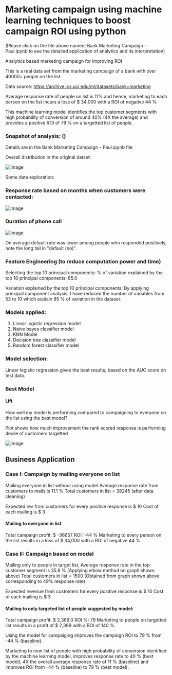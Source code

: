 # Marketing campaign using machine learning techniques to boost campaign ROI using python 

(Please click on the file above named; Bank Marketing Campaign - Paul.ipynb to see the detailed application of analytics and its interpretation)

Analytics based marketing campaign for improving ROI

This is a real data set from the marketing campaign of a bank with over 40000+ people on the list

Data source: https://archive.ics.uci.edu/ml/datasets/bank+marketing

Average response rate of people on list is 11% and hence, marketing to each person on the list incurs a loss of $ 34,000 with a ROI of negative 44 %

This machine learning model identifies the top customer segments with high probability of conversion of around 40% (4X the average) and provides a positive ROI of 79 % on a targetted list of people.

### Snapshot of analysis: ()
Details are in the Bank Marketing Campaign - Paul.ipynb file

Overall distribution in the original datset:

![image](https://user-images.githubusercontent.com/38769913/51408071-9773c080-1b2b-11e9-91a2-5605f9b51bf8.png)

Some data exploration:

### Response rate based on months when customers were contacted:  

![image](https://user-images.githubusercontent.com/38769913/51408163-ddc91f80-1b2b-11e9-81c0-c10b67bb51d8.png)

### Duration of phone call

![image](https://user-images.githubusercontent.com/38769913/51408252-1537cc00-1b2c-11e9-9596-1f63c21ec98f.png)

On average default rate was lower among people who responded positively, note the long tail in "default (no)".



### Feature Engineering (to reduce computation power and time)

Selecting the top 10 principal components: % of variation explained by the top 10 principal components: 85.0

Variation explained by the top 10 principal components: By applying principal component analysis, I have reduced the number of variables from 53 to 10 which explain 85 % of variation in the dataset.

### Models applied:

1) Linear logistic regression model
2) Naive bayes classifier model
3) KNN Model
4) Decision tree classifier model
5) Random forest classifier model

### Model selection: 

Linear logistic regression gives the best results, based on the AUC score on test data.

### Best Model

#### Lift
How well my model is performing compared to campaigning to everyone on the list using the best model? 

Plot shows how much improvement the rank scored response is performing decile of customers targetted 

![image](https://user-images.githubusercontent.com/38769913/51408653-7c09b500-1b2d-11e9-849c-d33d9a2ff60c.png)

## Business Application

### Case I: Campaign by mailing everyone on list

Mailing everyone in list without using model
Average response rate from customers to mails is 11.1 %
Total customers in list = 38245 (after data cleaning)

Expected rev from customers for every positive response is $ 10
Cost of each mailing is $ 3

#### Mailing to everyone in list
Total campaign profit: $ -36657
ROI: -44 %
Marketing to every person on the list results in a loss of $ 34,000 with a ROI of negative 44 %

### Case II: Campaign based on model

Mailing only to people in target list,
Average response rate in the top customer segment is 35.8 % (Applying elbow method on graph shown above)
Total customers in list = 1500 (Obtained from graph shown above corresponding to 49% response rate)

Expected revenue from customers for every positive response is $ 10
Cost of each mailing is $ 3

#### Mailing to only targeted list of people suggested by model:
Total campaign profit: $ 2,369.0
ROI %: 79
Marketing to people on targetted list results in a profit of $ 2,369 with a ROI of 140 %.

Using the model for campaiging improves the campaign ROI to 79 % from -44 % (baseline).

Marketing to new list of people with high probability of conversion identified by the machine learning model, improves response rate to 40 % (best model), 4X the overall average response rate of 11 % (baseline) and improves ROI from -44 % (baseline) to 79 % (best model).
